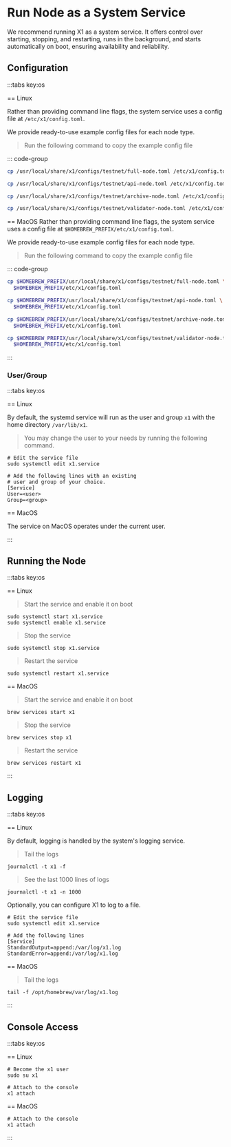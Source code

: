 # Run Node as a System Service

We recommend running X1 as a system service.
It offers control over starting, stopping, and restarting, runs in the background, and starts automatically on boot,
ensuring availability and reliability.

## Configuration

:::tabs key:os

== Linux

Rather than providing command line flags, the system service uses a config file at `/etc/x1/config.toml`.

We provide ready-to-use example config files for each node type.

> Run the following command to copy the example config file

::: code-group

```bash [Full Node (testnet)]
cp /usr/local/share/x1/configs/testnet/full-node.toml /etc/x1/config.toml
```

```bash [API Node (testnet)]
cp /usr/local/share/x1/configs/testnet/api-node.toml /etc/x1/config.toml
```

```bash [Archive Node (testnet)]
cp /usr/local/share/x1/configs/testnet/archive-node.toml /etc/x1/config.toml
```

```bash [Validator (testnet)]
cp /usr/local/share/x1/configs/testnet/validator-node.toml /etc/x1/config.toml
```

== MacOS
Rather than providing command line flags, the system service uses a config file at `$HOMEBREW_PREFIX/etc/x1/config.toml`.

We provide ready-to-use example config files for each node type.

> Run the following command to copy the example config file


::: code-group

```bash [Full Node (testnet)]
cp $HOMEBREW_PREFIX/usr/local/share/x1/configs/testnet/full-node.toml \
  $HOMEBREW_PREFIX/etc/x1/config.toml
```

```bash [API Node (testnet)]
cp $HOMEBREW_PREFIX/usr/local/share/x1/configs/testnet/api-node.toml \
  $HOMEBREW_PREFIX/etc/x1/config.toml
```

```bash [Archive Node (testnet)
cp $HOMEBREW_PREFIX/usr/local/share/x1/configs/testnet/archive-node.toml \
  $HOMEBREW_PREFIX/etc/x1/config.toml
```

```bash [Validator Node (testnet)
cp $HOMEBREW_PREFIX/usr/local/share/x1/configs/testnet/validator-node.toml \
  $HOMEBREW_PREFIX/etc/x1/config.toml
```
:::

### User/Group

:::tabs key:os

== Linux

By default, the systemd service will run as the user and group `x1` with the home directory `/var/lib/x1`.

> You may change the user to your needs by running the following command.
```shell
# Edit the service file
sudo systemctl edit x1.service

# Add the following lines with an existing
# user and group of your choice.
[Service]
User=<user> 
Group=<group>
```

== MacOS

The service on MacOS operates under the current user.

:::

## Running the Node

:::tabs key:os

== Linux

> Start the service and enable it on boot
```shell
sudo systemctl start x1.service
sudo systemctl enable x1.service
```

> Stop the service
```shell
sudo systemctl stop x1.service
```

> Restart the service
```shell
sudo systemctl restart x1.service
```

== MacOS

> Start the service and enable it on boot
```shell
brew services start x1
```

> Stop the service
```shell
brew services stop x1
```

> Restart the service
```shell
brew services restart x1
```

:::

## Logging

:::tabs key:os

== Linux

By default, logging is handled by the system's logging service.

> Tail the logs
```shell
journalctl -t x1 -f
```

> See the last 1000 lines of logs
```shell
journalctl -t x1 -n 1000
```

Optionally, you can configure X1 to log to a file.

```shell
# Edit the service file
sudo systemctl edit x1.service

# Add the following lines
[Service]
StandardOutput=append:/var/log/x1.log
StandardError=append:/var/log/x1.log
```

== MacOS

> Tail the logs
```shell
tail -f /opt/homebrew/var/log/x1.log
```

:::

## Console Access

:::tabs key:os

== Linux

```shell
# Become the x1 user
sudo su x1

# Attach to the console
x1 attach
```

== MacOS

```shell
# Attach to the console
x1 attach
```
:::
